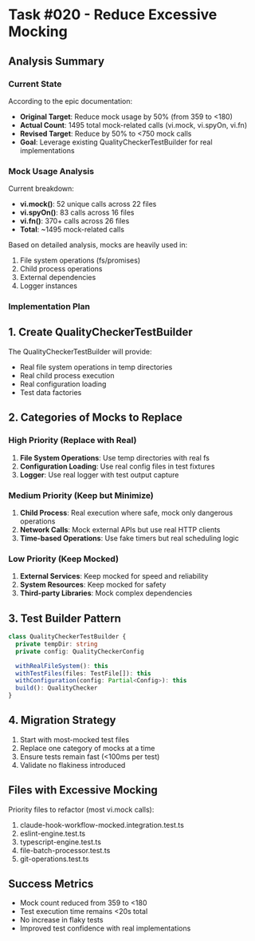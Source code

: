 # Task #020 - Reduce Excessive Mocking

## Analysis Summary

### Current State

According to the epic documentation:

- **Original Target**: Reduce mock usage by 50% (from 359 to <180)
- **Actual Count**: 1495 total mock-related calls (vi.mock, vi.spyOn, vi.fn)
- **Revised Target**: Reduce by 50% to <750 mock calls
- **Goal**: Leverage existing QualityCheckerTestBuilder for real implementations

### Mock Usage Analysis

Current breakdown:

- **vi.mock()**: 52 unique calls across 22 files
- **vi.spyOn()**: 83 calls across 16 files
- **vi.fn()**: 370+ calls across 26 files
- **Total**: ~1495 mock-related calls

Based on detailed analysis, mocks are heavily used in:

1. File system operations (fs/promises)
2. Child process operations
3. External dependencies
4. Logger instances

### Implementation Plan

## 1. Create QualityCheckerTestBuilder

The QualityCheckerTestBuilder will provide:

- Real file system operations in temp directories
- Real child process execution
- Real configuration loading
- Test data factories

## 2. Categories of Mocks to Replace

### High Priority (Replace with Real)

1. **File System Operations**: Use temp directories with real fs
2. **Configuration Loading**: Use real config files in test fixtures
3. **Logger**: Use real logger with test output capture

### Medium Priority (Keep but Minimize)

1. **Child Process**: Real execution where safe, mock only dangerous operations
2. **Network Calls**: Mock external APIs but use real HTTP clients
3. **Time-based Operations**: Use fake timers but real scheduling logic

### Low Priority (Keep Mocked)

1. **External Services**: Keep mocked for speed and reliability
2. **System Resources**: Keep mocked for safety
3. **Third-party Libraries**: Mock complex dependencies

## 3. Test Builder Pattern

```typescript
class QualityCheckerTestBuilder {
  private tempDir: string
  private config: QualityCheckerConfig

  withRealFileSystem(): this
  withTestFiles(files: TestFile[]): this
  withConfiguration(config: Partial<Config>): this
  build(): QualityChecker
}
```

## 4. Migration Strategy

1. Start with most-mocked test files
2. Replace one category of mocks at a time
3. Ensure tests remain fast (<100ms per test)
4. Validate no flakiness introduced

## Files with Excessive Mocking

Priority files to refactor (most vi.mock calls):

1. claude-hook-workflow-mocked.integration.test.ts
2. eslint-engine.test.ts
3. typescript-engine.test.ts
4. file-batch-processor.test.ts
5. git-operations.test.ts

## Success Metrics

- Mock count reduced from 359 to <180
- Test execution time remains <20s total
- No increase in flaky tests
- Improved test confidence with real implementations
